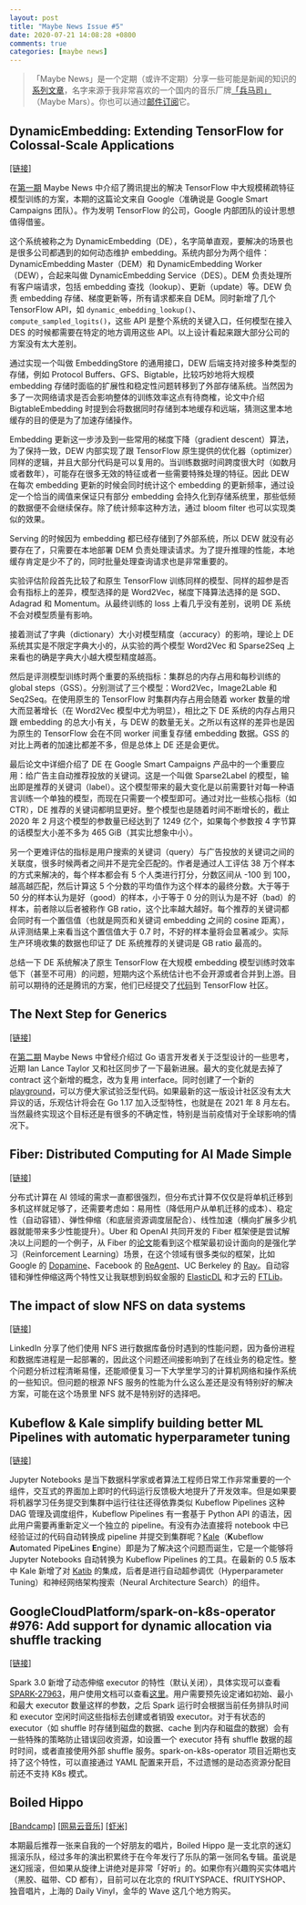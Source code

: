 ```yaml
---
layout: post
title: "Maybe News Issue #5"
date: 2020-07-21 14:08:28 +0800
comments: true
categories: [maybe news]
---
```


> 「Maybe News」是一个定期（或许不定期）分享一些可能是新闻的知识的[系列文章](/categories/maybe-news/)，名字来源于我非常喜欢的一个国内的音乐厂牌[「兵马司」](https://en.wikipedia.org/wiki/Maybe_Mars)（Maybe Mars）。你也可以通过[邮件订阅](https://digest.xiaogaozi.org/maybe-news)它。

<!-- more -->

## DynamicEmbedding: Extending TensorFlow for Colossal-Scale Applications

[[链接]](https://arxiv.org/abs/2004.08366)

在[第一期](https://blog.xiaogaozi.org/2020/05/21/maybe-news-issue-1/) Maybe News 中介绍了腾讯提出的解决 TensorFlow 中大规模稀疏特征模型训练的方案，本期的这篇论文来自 Google（准确说是 Google Smart Campaigns 团队）。作为发明 TensorFlow 的公司，Google 内部团队的设计思想值得借鉴。

这个系统被称之为 DynamicEmbedding（DE），名字简单直观，要解决的场景也是很多公司都遇到的如何动态维护 embedding。系统内部分为两个组件：DynamicEmbedding Master（DEM）和 DynamicEmbedding Worker（DEW），合起来叫做 DynamicEmbedding Service（DES）。DEM 负责处理所有客户端请求，包括 embedding 查找（lookup）、更新（update）等。DEW 负责 embedding 存储、梯度更新等，所有请求都来自 DEM。同时新增了几个 TensorFlow API，如 `dynamic_embedding_lookup()`、`compute_sampled_logits()`，这些 API 是整个系统的关键入口，任何模型在接入 DES 的时候都需要在特定的地方调用这些 API。以上设计看起来跟大部分公司的方案没有太大差别。

通过实现一个叫做 EmbeddingStore 的通用接口，DEW 后端支持对接多种类型的存储，例如 Protocol Buffers、GFS、Bigtable，比较巧妙地将大规模 embedding 存储时面临的扩展性和稳定性问题转移到了外部存储系统。当然因为多了一次网络请求是否会影响整体的训练效率这点有待商榷，论文中介绍 BigtableEmbedding 时提到会将数据同时存储到本地缓存和远端，猜测这里本地缓存的目的便是为了加速存储操作。

Embedding 更新这一步涉及到一些常用的梯度下降（gradient descent）算法，为了保持一致，DEW 内部实现了跟 TensorFlow 原生提供的优化器（optimizer）同样的逻辑，并且大部分代码是可以复用的。当训练数据时间跨度很大时（如数月或者数年），可能存在很多无效的特征或者一些需要特殊处理的特征。因此 DEW 在每次 embedding 更新的时候会同时统计这个 embedding 的更新频率，通过设定一个恰当的阈值来保证只有部分 embedding 会持久化到存储系统里，那些低频的数据便不会继续保存。除了统计频率这种方法，通过 bloom filter 也可以实现类似的效果。

Serving 的时候因为 embedding 都已经存储到了外部系统，所以 DEW 就没有必要存在了，只需要在本地部署 DEM 负责处理读请求。为了提升推理的性能，本地缓存肯定是少不了的，同时批量处理查询请求也是非常重要的。

实验评估阶段首先比较了和原生 TensorFlow 训练同样的模型、同样的超参是否会有指标上的差异，模型选择的是 Word2Vec，梯度下降算法选择的是 SGD、Adagrad 和 Momentum。从最终训练的 loss 上看几乎没有差别，说明 DE 系统不会对模型质量有影响。

接着测试了字典（dictionary）大小对模型精度（accuracy）的影响，理论上 DE 系统其实是不限定字典大小的，从实验的两个模型 Word2Vec 和 Sparse2Seq 上来看也的确是字典大小越大模型精度越高。

然后是评测模型训练时两个重要的系统指标：集群总的内存占用和每秒训练的 global steps（GSS）。分别测试了三个模型：Word2Vec，Image2Lable 和 Seq2Seq。在使用原生的 TensorFlow 时集群内存占用会随着 worker 数量的增大而显著增长（在 Word2Vec 模型中尤为明显），相比之下 DE 系统的内存占用只跟 embedding 的总大小有关，与 DEW 的数量无关。之所以有这样的差异也是因为原生的 TensorFlow 会在不同 worker 间重复存储 embedding 数据。GSS 的对比上两者的加速比都差不多，但是总体上 DE 还是会更优。

最后论文中详细介绍了 DE 在 Google Smart Campaigns 产品中的一个重要应用：给广告主自动推荐投放的关键词。这是一个叫做 Sparse2Label 的模型，输出即是推荐的关键词（label）。这个模型带来的最大变化是以前需要针对每一种语言训练一个单独的模型，而现在只需要一个模型即可。通过对比一些核心指标（如 CTR），DE 推荐的关键词都明显更好。整个模型也是随着时间不断增长的，截止 2020 年 2 月这个模型的参数量已经达到了 1249 亿个，如果每个参数按 4 字节算的话模型大小差不多为 465 GiB（其实比想象中小）。

另一个更难评估的指标是用户搜索的关键词（query）与广告投放的关键词之间的关联度，很多时候两者之间并不是完全匹配的。作者是通过人工评估 38 万个样本的方式来解决的，每个样本都会有 5 个人类进行打分，分数区间从 -100 到 100，越高越匹配，然后计算这 5 个分数的平均值作为这个样本的最终分数。大于等于 50 分的样本认为是好（good）的样本，小于等于 0 分的则认为是不好（bad）的样本，前者除以后者被称作 GB ratio，这个比率越大越好。每个推荐的关键词都会同时有一个置信值（也就是网页和关键词 embedding 之间的 cosine 距离），从评测结果上来看当这个置信值大于 0.7 时，不好的样本量将会显著减少。实际生产环境收集的数据也印证了 DE 系统推荐的关键词是 GB ratio 最高的。

总结一下 DE 系统解决了原生 TensorFlow 在大规模 embedding 模型训练时效率低下（甚至不可用）的问题，短期内这个系统估计也不会开源或者合并到上游。目前可以期待的还是腾讯的方案，他们已经提交了[代码](https://github.com/tensorflow/tensorflow/pull/41371)到 TensorFlow 社区。

## The Next Step for Generics

[[链接]](https://blog.golang.org/generics-next-step)

在[第二期](https://blog.xiaogaozi.org/2020/06/02/maybe-news-issue-2/) Maybe News 中曾经介绍过 Go 语言开发者关于泛型设计的一些思考，近期 Ian Lance Taylor 又和社区同步了一下最新进展。最大的变化就是去掉了 contract 这个新增的概念，改为复用 interface。同时创建了一个新的 [playground](https://go2goplay.golang.org)，可以方便大家试验泛型代码。如果最新的这一版设计社区没有太大异议的话，乐观估计将会在 Go 1.17 加入泛型特性，也就是在 2021 年 8 月左右。当然最终实现这个目标还是有很多的不确定性，特别是当前疫情对于全球影响的情况下。

## Fiber: Distributed Computing for AI Made Simple

[[链接]](https://eng.uber.com/fiberdistributed)

分布式计算在 AI 领域的需求一直都很强烈，但分布式计算不仅仅是将单机迁移到多机这样就足够了，还需要考虑如：易用性（降低用户从单机迁移的成本）、稳定性（自动容错）、弹性伸缩（和底层资源调度层配合）、线性加速（横向扩展多少机器就能带来多少性能提升）。Uber 和 OpenAI 共同开发的 Fiber 框架便是尝试解决以上问题的一个例子，从 Fiber 的[论文](https://arxiv.org/abs/2003.11164)能看到这个框架最初设计面向的是强化学习（Reinforcement Learning）场景，在这个领域有很多类似的框架，比如 Google 的 [Dopamine](https://github.com/google/dopamine)、Facebook 的 [ReAgent](https://github.com/facebookresearch/ReAgent)、UC Berkeley 的 [Ray](https://github.com/ray-project/ray)。自动容错和弹性伸缩这两个特性又让我联想到蚂蚁金服的 [ElasticDL](https://github.com/sql-machine-learning/elasticdl) 和才云的 [FTLib](https://github.com/caicloud/ftlib)。

## The impact of slow NFS on data systems

[[链接]](https://engineering.linkedin.com/blog/2020/the-impact-of-slow-nfs-on-data-systems)

LinkedIn 分享了他们使用 NFS 进行数据库备份时遇到的性能问题，因为备份进程和数据库进程是一起部署的，因此这个问题还间接影响到了在线业务的稳定性。整个问题分析过程清晰易懂，还能顺便复习一下大学里学习的计算机网络和操作系统的一些知识。但问题的根源 NFS 服务的性能为什么这么差还是没有特别好的解决方案，可能在这个场景里 NFS 就不是特别好的选择吧。

## Kubeflow & Kale simplify building better ML Pipelines with automatic hyperparameter tuning

[[链接]](https://medium.com/kubeflow/kubeflow-kale-simplify-building-better-ml-pipelines-with-automatic-hyperparameter-tuning-5821747f4fcb)

Jupyter Notebooks 是当下数据科学家或者算法工程师日常工作非常重要的一个组件，交互式的界面加上即时的代码运行反馈极大地提升了开发效率。但是如果要将机器学习任务提交到集群中运行往往还得依靠类似 Kubeflow Pipelines 这种 DAG 管理及调度组件，Kubeflow Pipelines 有一套基于 Python API 的语法，因此用户需要再重新定义一个独立的 pipeline。有没有办法直接将 notebook 中已经验证过的代码自动转换成 pipeline 并提交到集群呢？[Kale](https://kubeflow-kale.github.io)（**K**ubeflow **A**utomated Pipe**L**ines **E**ngine）即是为了解决这个问题而诞生，它是一个能够将 Jupyter Notebooks 自动转换为 Kubeflow Pipelines 的工具。在最新的 0.5 版本中 Kale 新增了对 [Katib](https://github.com/kubeflow/katib) 的集成，后者是进行自动超参调优（Hyperparameter Tuning）和神经网络架构搜索（Neural Architecture Search）的组件。

## GoogleCloudPlatform/spark-on-k8s-operator #976: Add support for dynamic allocation via shuffle tracking

[[链接]](https://github.com/GoogleCloudPlatform/spark-on-k8s-operator/pull/976)

Spark 3.0 新增了动态伸缩 executor 的特性（默认关闭），具体实现可以查看 [SPARK-27963](https://issues.apache.org/jira/browse/SPARK-27963)，用户使用文档可以查看[这里](http://spark.apache.org/docs/latest/job-scheduling.html#dynamic-resource-allocation)。用户需要预先设定诸如初始、最小和最大 executor 数量这样的参数，之后 Spark 运行时会根据当前任务排队时间和 executor 空闲时间这些指标去创建或者销毁 executor。对于有状态的 executor（如 shuffle 时存储到磁盘的数据、cache 到内存和磁盘的数据）会有一些特殊的策略防止错误回收资源，如设置一个 executor 持有 shuffle 数据的超时时间，或者直接使用外部 shuffle 服务。spark-on-k8s-operator 项目近期也支持了这个特性，可以直接通过 YAML 配置来开启，不过遗憾的是动态资源分配目前还不支持 K8s 模式。

## Boiled Hippo

[[Bandcamp]](https://spacefruityrecords.bandcamp.com/album/boiled-hippo-2) [[网易云音乐]](https://music.163.com/#/album?id=91278378) [[虾米]](https://www.xiami.com/album/1ttwrEdcce1)

本期最后推荐一张来自我的一个好朋友的唱片，Boiled Hippo 是一支北京的迷幻摇滚乐队，经过多年的演出积累终于在今年发行了乐队的第一张同名专辑。虽说是迷幻摇滚，但如果从旋律上讲绝对是非常「好听」的。如果你有兴趣购买实体唱片（黑胶、磁带、CD 都有），目前可以在北京的 fRUITYSPACE、fRUITYSHOP、独音唱片，上海的 Daily Vinyl，金华的 Wave 这几个地方购买。
